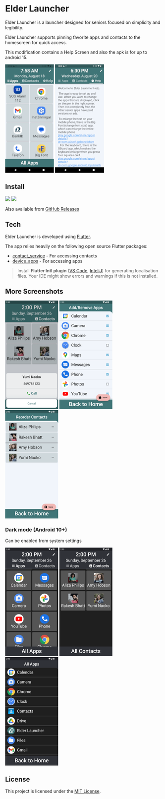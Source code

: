 # Elder Launcher

Elder Launcher is a launcher designed for seniors focused on simplicity and legibility.

Elder Launcher supports pinning favorite apps and contacts to the homescreen for quick access.

This modification contains a Help Screen and also the apk is for up to android 15.

<span>

<img src="/elderlauncher2.png" height="350" alt="Homescreen with favourite apps and Help Screen">
<img src="/elderlauncher4.png" height="350" alt="Helpscreen in English">

</span>

## Install

<a href="https://play.google.com/store/apps/details?id=xyz.arjunsinh.elderlauncher"><img src="https://play.google.com/intl/en_us/badges/static/images/badges/en_badge_web_generic.png" height="70"></a> <a href="https://apt.izzysoft.de/fdroid/index/apk/xyz.arjunsinh.elderlauncher"><img src="https://gitlab.com/IzzyOnDroid/repo/-/raw/master/assets/IzzyOnDroid.png" height="70"></a>

Also available from [GitHub Releases](https://github.com/itsarjunsinh/elder_launcher/releases)

## Tech

Elder Launcher is developed using [Flutter](flutter.dev).

The app relies heavily on the following open source Flutter packages:

* [contact_service](https://pub.dev/packages/contacts_service) - For accessing contacts
* [device_apps](https://pub.dev/packages/device_apps) - For accessing apps

> Install __Flutter Intl plugin__ ([VS Code](https://marketplace.visualstudio.com/items?itemName=localizely.flutter-intl), [InteliJ](https://plugins.jetbrains.com/plugin/13666-flutter-intl)) for generating localisation files. Your IDE might show errors and warnings if this is not installed.

## More Screenshots
<span>
<img src="fastlane/metadata/android/en-US/images/phoneScreenshots/4.png" height="350" alt="Homescreen call shortcut dialog">
<img src="fastlane/metadata/android/en-US/images/phoneScreenshots/5.png" height="350" alt="Favourite App selection screen">
<img src="fastlane/metadata/android/en-US/images/phoneScreenshots/6.png" height="350" alt="Favourite Contacts reorder screen">
</span>
<br/>

### Dark mode (Android 10+)
Can be enabled from system settings

<span>
<img src="fastlane/metadata/android/en-US/images/phoneScreenshots/7.png" height="350" alt="Dark Mode: Homescreen with favourite apps">
<img src="fastlane/metadata/android/en-US/images/phoneScreenshots/8.png" height="350" alt="Dark Mode: Homescreen with favourite contacts">
<img src="fastlane/metadata/android/en-US/images/phoneScreenshots/9.png" height="350" alt="Dark Mode: App Drawer">
</span>

## License

This project is licensed under the [MIT License](LICENSE.md). 
